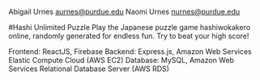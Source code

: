 Abigail Urnes aurnes@purdue.edu
Naomi Urnes nurnes@purdue.edu

#Hashi Unlimited Puzzle
Play the Japanese puzzle game hashiwokakero online, randomly generated for endless fun.
Try to beat your high score!

Frontend: ReactJS, Firebase
Backend: Express.js, Amazon Web Services Elastic Compute Cloud (AWS EC2)
Database: MySQL, Amazon Web Services Relational Database Server (AWS RDS)
